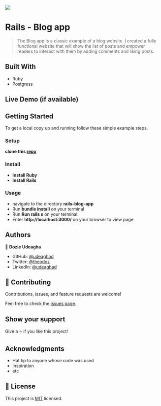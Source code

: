 [![](https://img.shields.io/badge/Microverse-Dozie%20Udeagha-blueviolet)](https://github.com/udeaghad)
# Rails - Blog app

> The Blog app is a classic example of a blog website. I created a fully functional website that will show the list of posts and empower readers to interact with them by adding comments and liking posts.


## Built With

- Ruby
- Postgress

## Live Demo (if available)


## Getting Started

To get a local copy up and running follow these simple example steps.
### Setup
 **clone this [repo](https://github.com/udeaghad/rails-blog-app)**
### Install

- **Install Ruby**
- **Install Rails**

### Usage
- navigate to the directory **rails-blog-app**
- Run **bundle install** on your terminal
- Run **Run rails s** on your terminal
- Enter **http://localhost:3000/** on your browser to view page

## Authors

👤 **Dozie Udeagha**

- GitHub: [@udeaghad](https://github.com/udeaghad)
- Twitter: [@theodoz](https://twitter.com/theodoz)
- LinkedIn: [@udeaghad](https://www.linkedin.com/in/dozie-udeagha/)

## 🤝 Contributing

Contributions, issues, and feature requests are welcome!

Feel free to check the [issues page](https://github.com/udeaghad/rails-blog-app/issues/).

## Show your support

Give a ⭐️ if you like this project!

## Acknowledgments

- Hat tip to anyone whose code was used
- Inspiration
- etc

## 📝 License

This project is [MIT](./LICENSE) licensed.
